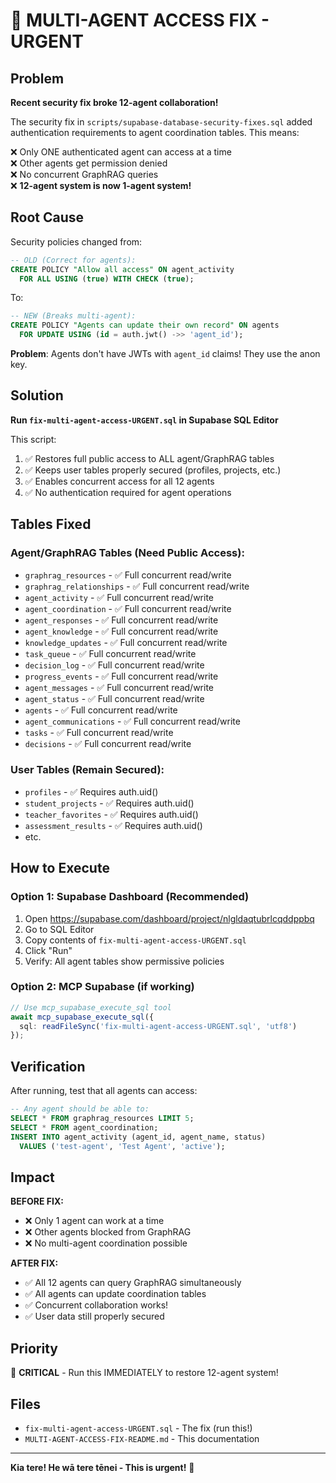 # 🚨 MULTI-AGENT ACCESS FIX - URGENT

## Problem

**Recent security fix broke 12-agent collaboration!**

The security fix in `scripts/supabase-database-security-fixes.sql` added authentication requirements to agent coordination tables. This means:

❌ Only ONE authenticated agent can access at a time  
❌ Other agents get permission denied  
❌ No concurrent GraphRAG queries  
❌ **12-agent system is now 1-agent system!**

## Root Cause

Security policies changed from:
```sql
-- OLD (Correct for agents):
CREATE POLICY "Allow all access" ON agent_activity 
  FOR ALL USING (true) WITH CHECK (true);
```

To:
```sql
-- NEW (Breaks multi-agent):
CREATE POLICY "Agents can update their own record" ON agents 
  FOR UPDATE USING (id = auth.jwt() ->> 'agent_id');
```

**Problem**: Agents don't have JWTs with `agent_id` claims! They use the anon key.

## Solution

**Run `fix-multi-agent-access-URGENT.sql` in Supabase SQL Editor**

This script:
1. ✅ Restores full public access to ALL agent/GraphRAG tables
2. ✅ Keeps user tables properly secured (profiles, projects, etc.)
3. ✅ Enables concurrent access for all 12 agents
4. ✅ No authentication required for agent operations

## Tables Fixed

### Agent/GraphRAG Tables (Need Public Access):
- `graphrag_resources` - ✅ Full concurrent read/write
- `graphrag_relationships` - ✅ Full concurrent read/write
- `agent_activity` - ✅ Full concurrent read/write
- `agent_coordination` - ✅ Full concurrent read/write
- `agent_responses` - ✅ Full concurrent read/write
- `agent_knowledge` - ✅ Full concurrent read/write
- `knowledge_updates` - ✅ Full concurrent read/write
- `task_queue` - ✅ Full concurrent read/write
- `decision_log` - ✅ Full concurrent read/write
- `progress_events` - ✅ Full concurrent read/write
- `agent_messages` - ✅ Full concurrent read/write
- `agent_status` - ✅ Full concurrent read/write
- `agents` - ✅ Full concurrent read/write
- `agent_communications` - ✅ Full concurrent read/write
- `tasks` - ✅ Full concurrent read/write
- `decisions` - ✅ Full concurrent read/write

### User Tables (Remain Secured):
- `profiles` - ✅ Requires auth.uid()
- `student_projects` - ✅ Requires auth.uid()
- `teacher_favorites` - ✅ Requires auth.uid()
- `assessment_results` - ✅ Requires auth.uid()
- etc.

## How to Execute

### Option 1: Supabase Dashboard (Recommended)
1. Open https://supabase.com/dashboard/project/nlgldaqtubrlcqddppbq
2. Go to SQL Editor
3. Copy contents of `fix-multi-agent-access-URGENT.sql`
4. Click "Run"
5. Verify: All agent tables show permissive policies

### Option 2: MCP Supabase (if working)
```typescript
// Use mcp_supabase_execute_sql tool
await mcp_supabase_execute_sql({
  sql: readFileSync('fix-multi-agent-access-URGENT.sql', 'utf8')
});
```

## Verification

After running, test that all agents can access:

```sql
-- Any agent should be able to:
SELECT * FROM graphrag_resources LIMIT 5;
SELECT * FROM agent_coordination;
INSERT INTO agent_activity (agent_id, agent_name, status) 
  VALUES ('test-agent', 'Test Agent', 'active');
```

## Impact

**BEFORE FIX:**
- ❌ Only 1 agent can work at a time
- ❌ Other agents blocked from GraphRAG
- ❌ No multi-agent coordination possible

**AFTER FIX:**
- ✅ All 12 agents can query GraphRAG simultaneously
- ✅ All agents can update coordination tables
- ✅ Concurrent collaboration works!
- ✅ User data still properly secured

## Priority

🔴 **CRITICAL** - Run this IMMEDIATELY to restore 12-agent system!

## Files

- `fix-multi-agent-access-URGENT.sql` - The fix (run this!)
- `MULTI-AGENT-ACCESS-FIX-README.md` - This documentation

---

**Kia tere! He wā tere tēnei - This is urgent!** 🚀


